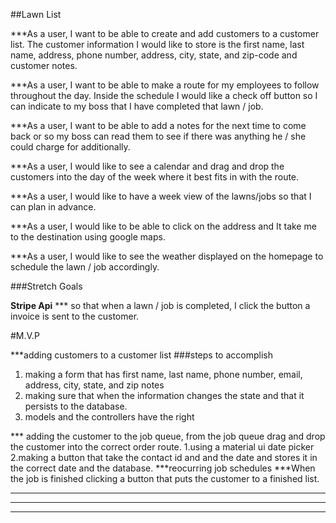 ##Lawn List 

***As a user, I want to be able to create and add customers to a customer list. The customer information I would like to store is the first name, last name, address, phone number, address, city, state, and zip-code and customer notes.

***As a user, I want to be able to make a route for my employees to follow throughout the day. Inside the schedule I would like a check off button so I can indicate to my boss that I have completed that lawn / job.

***As a user, I want to be able to add a notes for the next time to come back or so my boss can read them to see if there was anything he / she could charge for additionally.

***As a user, I would like to see a calendar and drag and drop the customers into the day of the week where it best fits in with the route.

***As a user, I would like to have a week view of the lawns/jobs so that I can plan in advance.

***As a user, I would like to be able to click on the address and It take me to the destination using google maps. 

***As a user, I would like to see the weather displayed on the homepage to schedule the lawn / job accordingly.


###Stretch Goals

**Stripe Api** *** so that when a lawn / job is completed, I click the button a invoice is sent to the customer. 

#M.V.P 

***adding customers to a customer list 
###steps to accomplish 
1. making a form that has first name, last name, phone number, email, address, city, state, and zip notes 
2. making sure that when the information changes the state and that it persists to the database. 
3. models and the controllers have the right

*** adding the customer to the job queue, from the job queue drag and drop the customer into the correct order route.
1.using a material ui date picker
2.making a button that take the contact id and and the date and stores it in the correct date and the database.
***reocurring job schedules 
***When the job is finished clicking a button that puts the customer to a finished list.
***
***
***
